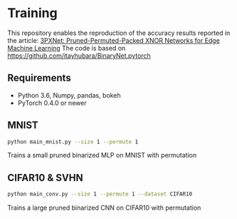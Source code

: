 # Training

This repository enables the reproduction of the accuracy results reported in the article:
[3PXNet: Pruned-Permuted-Packed XNOR Networks for Edge Machine Learning](url)
The code is based on https://github.com/itayhubara/BinaryNet.pytorch

## Requirements

* Python 3.6, Numpy, pandas, bokeh
* PyTorch 0.4.0 or newer

## MNIST

```bash
python main_mnist.py --size 1 --permute 1
```
Trains a small pruned binarized MLP on MNIST with permutation

## CIFAR10 & SVHN

```bash
python main_conv.py --size 1 --permute 1 --dataset CIFAR10
```
Trains a large pruned binarized CNN on CIFAR10 with permutation
